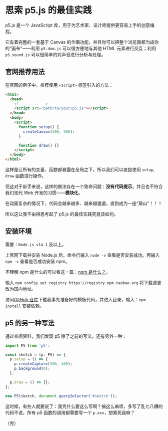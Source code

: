 # 思索 p5.js 的最佳实践

<!-- TODO: 本文写于 2020 年 12 月 -->

p5.js 是一个 JavaScript 库，用于为艺术家、设计师提供更容易上手的创意编程。

它有着完整的一套基于 Canvas 的作画功能，并且你可以把整个浏览器都当成你的“画布”——利用 `p5.dom.js` 可以很方便地与其他 HTML 元素进行交互；利用 `p5.sound.js` 可以很简单的对声音进行分析与处理。

## 官网推荐用法

在官网的例子中，推荐使用 `<script>` 标签引入的方法：

```html
<html>
  <head>
    <!-- ...... -->
    <script src="path/to/your/p5.js"></script>
  </head>
  <body>
    <script>
      function setup() {
        createCanvas(300, 500);
      }

      function draw() {}
    </script>
  </body>
</html>
```

这样是让所有的变量、函数都暴露在全局之下，所以我们可以直接使用 `setup`, `draw` 函数进行操作。

但这对于新手来说，这样的做法存在一个致命问题：**没有代码提示**。并且也不符合我们现代 Web 开发的习惯——**模块化**。

在动画复杂的情况下，代码会越来越多、越来越邋遢，直到成为一座“屎山”！！！

所以这让我不由得思考起了 p5.js 的最佳实践究竟该如何。

## 安装环境

需要：`Node.js v14.1` 及以上。

上官网下载并安装 Node.js 后，命令行输入 `node -v` 查看是否安装成功。再输入 `npm -v` 查看是否成功安装 npm。

不理解 npm 是什么的可以看这一篇：[npm 是什么？](https://www.cnblogs.com/xhyccc/p/13260541.html)。

输入 `npm config set registry https://registry.npm.taobao.org` 将下载源更改为国内地址。

访问[GitHub 仓库](https://github.com/AerospaceXu/template-p5)下载我事先准备好的模板代码，并进入目录，输入：`npm install` 安装依赖。

## p5 的另一种写法

通过查阅资料，我们发现 p5 除了之前的写法，还有另外一种：

```ts
import P5 from 'p5';

const sketch = (p: P5) => {
  p.setup = () => {
    p.createCapture(300, 400);
    p.background(0);
  };

  p.draw = () => {};
};

new P5(sketch, document.querySelector('#sketch'));
```

这时候，有些人就要说了：我凭什么要这么写啊？搞这么麻烦，多写了乱七八糟的代码不说，所有 p5 函数的调用都需要写一个 `p.xxx`，想累死我嘛？

（完）

